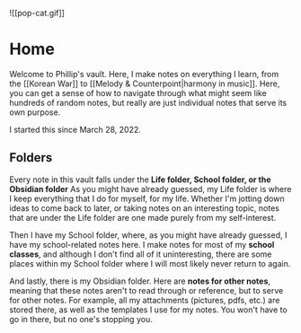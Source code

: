 ![[pop-cat.gif]]

# Home
Welcome to Phillip's vault. Here, I make notes on everything I learn, from the [[Korean War]] to [[Melody & Counterpoint|harmony in music]]. Here, you can get a sense of how to navigate through what might seem like hundreds of random notes, but really are just individual notes that serve its own purpose. 

I started this since March 28, 2022. 

## Folders 
Every note in this vault falls under the **Life folder, School folder, or the Obsidian folder** 
As you might have already guessed, my Life folder is where I keep everything that I do for myself, for my life. Whether I'm jotting down ideas to come back to later, or taking notes on an interesting topic, notes that are under the Life folder are one made purely from my self-interest. 

Then I have my School folder, where, as you might have already guessed, I have my school-related notes here. I make notes for most of my **school classes**, and although I don't find all of it uninteresting, there are some places within my School folder where I will most likely never return to again. 

And lastly, there is my Obsidian folder. Here are **notes for other notes**, meaning that these notes aren't to read through or reference, but to serve for other notes. For example, all my attachments (pictures, pdfs, etc.) are stored there, as well as the templates I use for my notes. You won't have to go in there, but no one's stopping you. 